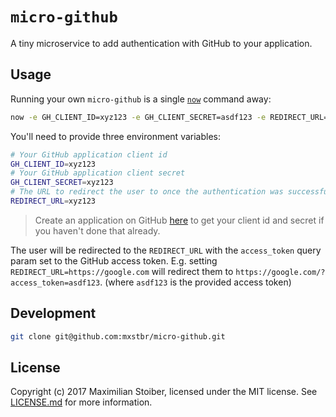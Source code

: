 # `micro-github`

A tiny microservice to add authentication with GitHub to your application.

## Usage

Running your own `micro-github` is a single [`now`](https://now.sh) command away:

```sh
now -e GH_CLIENT_ID=xyz123 -e GH_CLIENT_SECRET=asdf123 -e REDIRECT_URL=https://google.com mxstbr/micro-github # Deploy this repository using now.sh
```

You'll need to provide three environment variables:

```sh
# Your GitHub application client id
GH_CLIENT_ID=xyz123
# Your GitHub application client secret
GH_CLIENT_SECRET=xyz123
# The URL to redirect the user to once the authentication was successful
REDIRECT_URL=xyz123
```

> Create an application on GitHub [here](https://github.com/settings/applications/new) to get your client id and secret if you haven't done that already.

The user will be redirected to the `REDIRECT_URL` with the `access_token` query param set to the GitHub access token. E.g. setting `REDIRECT_URL=https://google.com` will redirect them to `https://google.com/?access_token=asdf123`. (where `asdf123` is the provided access token)

## Development

```sh
git clone git@github.com:mxstbr/micro-github.git
```

## License

Copyright (c) 2017 Maximilian Stoiber, licensed under the MIT license. See [LICENSE.md](LICENSE.md) for more information.
